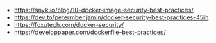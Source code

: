 - https://snyk.io/blog/10-docker-image-security-best-practices/
- https://dev.to/petermbenjamin/docker-security-best-practices-45ih
- https://foxutech.com/docker-security/
- https://developpaper.com/dockerfile-best-practices/
